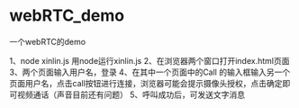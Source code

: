 # webRTC_demo
一个webRTC的demo

1、node xinlin.js  用node运行xinlin.js
2、在浏览器两个窗口打开index.html页面
3、两个页面输入用户名，登录
4、在其中一个页面中的Call 的输入框输入另一个页面用户名，点击call按钮进行连接，浏览器可能会提示摄像头授权，点击确定即可视频通话（声音目前还有问题）
5、呼叫成功后，可发送文字消息
